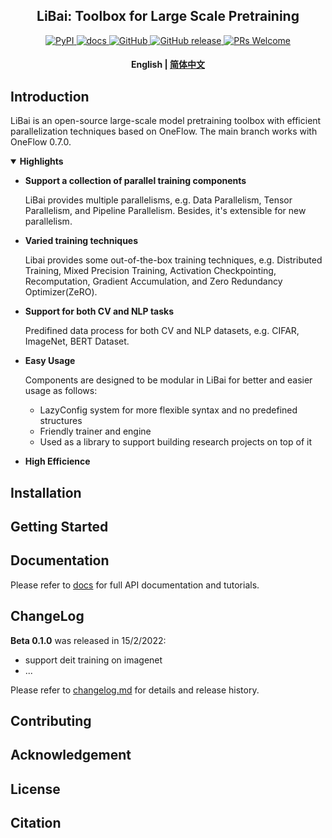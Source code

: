 <!-- 配图 -->

<h2 align="center">LiBai: Toolbox for Large Scale Pretraining</h2>
<p align="center">
    <a href="https://pypi.org/project/LiBai/">
        <img alt="PyPI" src="https://img.shields.io/pypi/v/libai">
    </a>
    <a href="https://libai.readthedocs.io/en/latest/index.html">
        <img alt="docs" src="https://img.shields.io/badge/docs-latest-blue">
    </a>
    <a href="https://github.com/Oneflow-Inc/libai/blob/master/LICENSE">
        <img alt="GitHub" src="https://img.shields.io/github/license/Oneflow-Inc/libai.svg?color=blue">
    </a>
    <a href="https://github.com/Oneflow-Inc/libai/releases">
        <img alt="GitHub release" src="https://img.shields.io/github/release/Oneflow-Inc/libai.svg">
    </a>
    <a href="https://github.com/Oneflow-Inc/libai/issues">
        <img alt="PRs Welcome" src="https://img.shields.io/badge/PRs-welcome-pink.svg">
    </a>
</p>

<h4 align="center">
    <p>
        <b>English</b> |
        <a href="">简体中文</a>
    <p>
</h4>


## Introduction
LiBai is an open-source large-scale model pretraining toolbox with efficient parallelization techniques based on OneFlow. The main branch works with OneFlow 0.7.0.

<details open>
<summary> <b> Highlights </b> </summary>

- **Support a collection of parallel training components**

    LiBai provides multiple parallelisms, e.g. Data Parallelism, Tensor Parallelism, and Pipeline Parallelism. Besides, it's extensible for new parallelism.

- **Varied training techniques**

    Libai provides some out-of-the-box training techniques, e.g. Distributed Training, Mixed Precision Training, Activation Checkpointing, Recomputation, Gradient Accumulation, and Zero Redundancy Optimizer(ZeRO).

- **Support for both CV and NLP tasks**

    Predifined data process for both CV and NLP datasets, e.g. CIFAR, ImageNet, BERT Dataset.

- **Easy Usage**

    Components are designed to be modular in LiBai for better and easier usage as follows:
    - LazyConfig system for more flexible syntax and no predefined structures 
    - Friendly trainer and engine
    - Used as a library to support building research projects on top of it

- **High Efficience**

</details>

## Installation


## Getting Started


## Documentation
Please refer to [docs](https://libai.readthedocs.io/en/latest/index.html) for full API documentation and tutorials.

## ChangeLog

**Beta 0.1.0** was released in 15/2/2022:
- support deit training on imagenet
- ...

Please refer to [changelog.md](./changelog.md) for details and release history.

## Contributing

## Acknowledgement

## License

## Citation